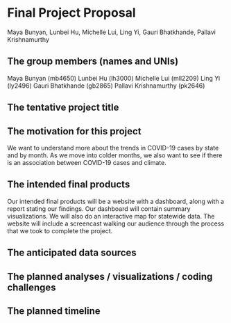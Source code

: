 Final Project Proposal
================
Maya Bunyan, Lunbei Hu, Michelle Lui, Ling Yi, Gauri Bhatkhande, Pallavi
Krishnamurthy

## The group members (names and UNIs)

Maya Bunyan (mb4650) Lunbei Hu (lh3000) Michelle Lui (mll2209) Ling Yi
(ly2496) Gauri Bhatkhande (gb2865) Pallavi Krishnamurthy (pk2646)

## The tentative project title

## The motivation for this project

We want to understand more about the trends in COVID-19 cases by state
and by month. As we move into colder months, we also want to see if
there is an association between COVID-19 cases and climate.

## The intended final products

Our intended final products will be a website with a dashboard, along
with a report stating our findings. Our dashboard will contain summary
visualizations. We will also do an interactive map for statewide data.
The website will include a screencast walking our audience through the
process that we took to complete the project.

## The anticipated data sources

## The planned analyses / visualizations / coding challenges

## The planned timeline
